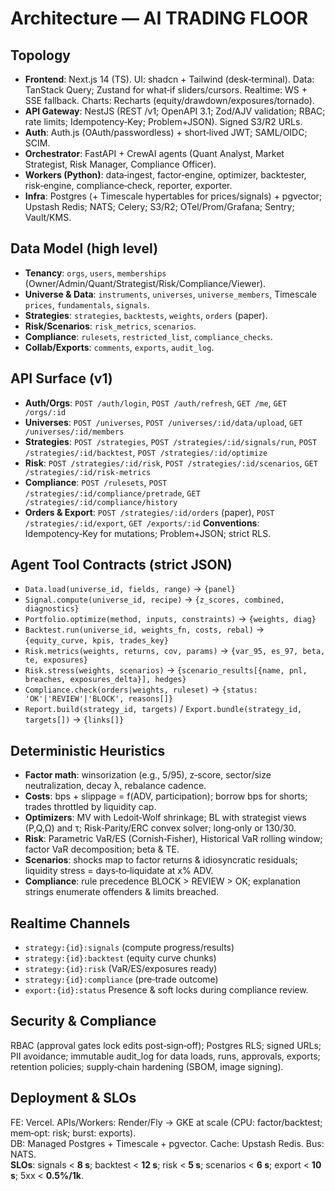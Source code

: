 # Architecture — AI TRADING FLOOR

## Topology
- **Frontend**: Next.js 14 (TS). UI: shadcn + Tailwind (desk‑terminal). Data: TanStack Query; Zustand for what‑if sliders/cursors. Realtime: WS + SSE fallback. Charts: Recharts (equity/drawdown/exposures/tornado).
- **API Gateway**: NestJS (REST /v1; OpenAPI 3.1; Zod/AJV validation; RBAC; rate limits; Idempotency‑Key; Problem+JSON). Signed S3/R2 URLs.
- **Auth**: Auth.js (OAuth/passwordless) + short‑lived JWT; SAML/OIDC; SCIM.
- **Orchestrator**: FastAPI + CrewAI agents (Quant Analyst, Market Strategist, Risk Manager, Compliance Officer).
- **Workers (Python)**: data‑ingest, factor‑engine, optimizer, backtester, risk‑engine, compliance‑check, reporter, exporter.
- **Infra**: Postgres (+ Timescale hypertables for prices/signals) + pgvector; Upstash Redis; NATS; Celery; S3/R2; OTel/Prom/Grafana; Sentry; Vault/KMS.

## Data Model (high level)
- **Tenancy**: `orgs`, `users`, `memberships` (Owner/Admin/Quant/Strategist/Risk/Compliance/Viewer).
- **Universe & Data**: `instruments`, `universes`, `universe_members`, Timescale `prices`, `fundamentals`, `signals`.
- **Strategies**: `strategies`, `backtests`, `weights`, `orders` (paper).
- **Risk/Scenarios**: `risk_metrics`, `scenarios`.
- **Compliance**: `rulesets`, `restricted_list`, `compliance_checks`.
- **Collab/Exports**: `comments`, `exports`, `audit_log`.

## API Surface (v1)
- **Auth/Orgs**: `POST /auth/login`, `POST /auth/refresh`, `GET /me`, `GET /orgs/:id`
- **Universes**: `POST /universes`, `POST /universes/:id/data/upload`, `GET /universes/:id/members`
- **Strategies**: `POST /strategies`, `POST /strategies/:id/signals/run`, `POST /strategies/:id/backtest`, `POST /strategies/:id/optimize`
- **Risk**: `POST /strategies/:id/risk`, `POST /strategies/:id/scenarios`, `GET /strategies/:id/risk-metrics`
- **Compliance**: `POST /rulesets`, `POST /strategies/:id/compliance/pretrade`, `GET /strategies/:id/compliance/history`
- **Orders & Export**: `POST /strategies/:id/orders` (paper), `POST /strategies/:id/export`, `GET /exports/:id`
**Conventions**: Idempotency‑Key for mutations; Problem+JSON; strict RLS.

## Agent Tool Contracts (strict JSON)
- `Data.load(universe_id, fields, range)` → `{panel}`
- `Signal.compute(universe_id, recipe)` → `{z_scores, combined, diagnostics}`
- `Portfolio.optimize(method, inputs, constraints)` → `{weights, diag}`
- `Backtest.run(universe_id, weights_fn, costs, rebal)` → `{equity_curve, kpis, trades_key}`
- `Risk.metrics(weights, returns, cov, params)` → `{var_95, es_97, beta, te, exposures}`
- `Risk.stress(weights, scenarios)` → `{scenario_results[{name, pnl, breaches, exposures_delta}], hedges}`
- `Compliance.check(orders|weights, ruleset)` → `{status: 'OK'|'REVIEW'|'BLOCK', reasons[]}`
- `Report.build(strategy_id, targets)` / `Export.bundle(strategy_id, targets[])` → `{links[]}`

## Deterministic Heuristics
- **Factor math**: winsorization (e.g., 5/95), z‑score, sector/size neutralization, decay λ, rebalance cadence.
- **Costs**: bps + slippage = f(ADV, participation); borrow bps for shorts; trades throttled by liquidity cap.
- **Optimizers**: MV with Ledoit‑Wolf shrinkage; BL with strategist views (P,Q,Ω) and τ; Risk‑Parity/ERC convex solver; long‑only or 130/30.
- **Risk**: Parametric VaR/ES (Cornish‑Fisher), Historical VaR rolling window; factor VaR decomposition; beta & TE.
- **Scenarios**: shocks map to factor returns & idiosyncratic residuals; liquidity stress = days‑to‑liquidate at x% ADV.
- **Compliance**: rule precedence BLOCK > REVIEW > OK; explanation strings enumerate offenders & limits breached.

## Realtime Channels
- `strategy:{id}:signals` (compute progress/results)
- `strategy:{id}:backtest` (equity curve chunks)
- `strategy:{id}:risk` (VaR/ES/exposures ready)
- `strategy:{id}:compliance` (pre‑trade outcome)
- `export:{id}:status`
Presence & soft locks during compliance review.

## Security & Compliance
RBAC (approval gates lock edits post‑sign‑off); Postgres RLS; signed URLs; PII avoidance; immutable audit_log for data loads, runs, approvals, exports; retention policies; supply‑chain hardening (SBOM, image signing).

## Deployment & SLOs
FE: Vercel. APIs/Workers: Render/Fly → GKE at scale (CPU: factor/backtest; mem‑opt: risk; burst: exports).  
DB: Managed Postgres + Timescale + pgvector. Cache: Upstash Redis. Bus: NATS.  
**SLOs**: signals < **8 s**; backtest < **12 s**; risk < **5 s**; scenarios < **6 s**; export < **10 s**; 5xx < **0.5%/1k**.
